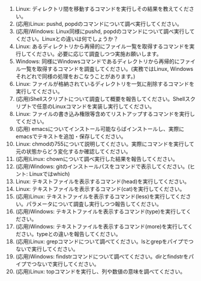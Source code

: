 1. Linux: ディレクトリ間を移動するコマンドを実行しその結果を教えてください。
1. (応用)Linux: pushd, popdのコマンドについて調べ実行してください。
1. (応用)Windows: Linux同様にpushd, popdのコマンドについて調べ実行してください。Linuxとの違いは何でしょうか？
1. Linux: あるディレクトリから再帰的にファイル一覧を取得するコマンドを実行してください。必要に応じて調査しつつ実施お願いします。
1. Windows: 同様にWindowsコマンドであるディレクトリから再帰的にファイル一覧を取得するコマンドを調査してください。(実務ではLinux, Windowsそれどれで同様の処理をおこなうことがあります。)
1. Linux: ファイルが格納されているディレクトリを一気に削除するコマンドを実行してください。
1. (応用)Shellスクリプトについて調査して概要を報告してください。Shellスクリプトで任意のLinuxコマンドを実装し実行してください。
1. Linux: ファイルの書き込み権限等含めてリストアップするコマンドを実行してください。
1. (応用) emacsについてインストール可能ならばインストールし、実際にemacsでテキストを追加・保存してください。
1. Linux: chmodの755について説明してください。実際にコマンドを実行して元の状態からどう変化するか確認してください。
1. (応用)Linux: chownについて調べ実行した結果を報告してください。
1. (応用)Windows: gitのインストールパスをコマンドで表示してください。(ヒント: Linuxではwhich)
1. Linux: テキストファイルを表示するコマンド(head)を実行してください。
1. Linux: テキストファイルを表示するコマンド(cat)を実行してください。
1. (応用)Linux: テキストファイルを表示するコマンド(less)を実行してください。パラメータについて調査し実行しつつ報告してください。
1. (応用)Windows: テキストファイルを表示するコマンド(type)を実行してください。
1. (応用)Windows: テキストファイルを表示するコマンド(more)を実行してください。typeとの違いを報告してください。
1. (応用)Linux: grepコマンドについて調べてください。lsとgrepをパイプでつないで実行してください。
1. (応用)Windows: findstrコマンドについて調べてください。dirとfindstrをパイプでつないで実行してください。
1. (応用)Linux: topコマンドを実行し、列や数値の意味を調べてください。